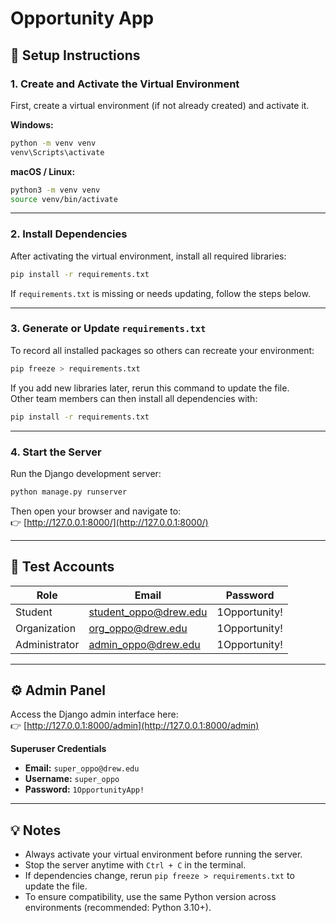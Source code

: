 # Opportunity App

## 🧰 Setup Instructions

### 1. Create and Activate the Virtual Environment
First, create a virtual environment (if not already created) and activate it.

**Windows:**
```bash
python -m venv venv
venv\Scripts\activate
```

**macOS / Linux:**
```bash
python3 -m venv venv
source venv/bin/activate
```

---

### 2. Install Dependencies
After activating the virtual environment, install all required libraries:
```bash
pip install -r requirements.txt
```

If `requirements.txt` is missing or needs updating, follow the steps below.

---

### 3. Generate or Update `requirements.txt`
To record all installed packages so others can recreate your environment:
```bash
pip freeze > requirements.txt
```

If you add new libraries later, rerun this command to update the file.  
Other team members can then install all dependencies with:
```bash
pip install -r requirements.txt
```

---

### 4. Start the Server
Run the Django development server:
```bash
python manage.py runserver
```

Then open your browser and navigate to:  
👉 [http://127.0.0.1:8000/](http://127.0.0.1:8000/)

---

## 👤 Test Accounts

| Role | Email | Password |
|------|--------|-----------|
| Student | student_oppo@drew.edu | 1Opportunity! |
| Organization | org_oppo@drew.edu | 1Opportunity! |
| Administrator | admin_oppo@drew.edu | 1Opportunity! |

---

## ⚙️ Admin Panel

Access the Django admin interface here:  
👉 [http://127.0.0.1:8000/admin](http://127.0.0.1:8000/admin)

**Superuser Credentials**
- **Email:** `super_oppo@drew.edu`  
- **Username:** `super_oppo`  
- **Password:** `1OpportunityApp!`

---

## 💡 Notes
- Always activate your virtual environment before running the server.  
- Stop the server anytime with `Ctrl + C` in the terminal.  
- If dependencies change, rerun `pip freeze > requirements.txt` to update the file.  
- To ensure compatibility, use the same Python version across environments (recommended: Python 3.10+).
